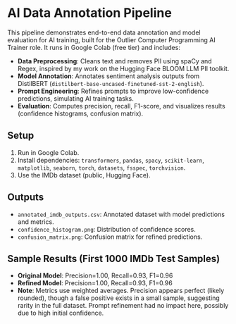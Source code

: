 # AI Data Annotation Pipeline
This pipeline demonstrates end-to-end data annotation and model evaluation for AI training, built for the Outlier Computer Programming AI Trainer role. It runs in Google Colab (free tier) and includes:

- **Data Preprocessing**: Cleans text and removes PII using spaCy and Regex, inspired by my work on the Hugging Face BLOOM LLM PII toolkit.
- **Model Annotation**: Annotates sentiment analysis outputs from DistilBERT (`distilbert-base-uncased-finetuned-sst-2-english`).
- **Prompt Engineering**: Refines prompts to improve low-confidence predictions, simulating AI training tasks.
- **Evaluation**: Computes precision, recall, F1-score, and visualizes results (confidence histograms, confusion matrix).

## Setup
1. Run in Google Colab.
2. Install dependencies: `transformers`, `pandas`, `spacy`, `scikit-learn`, `matplotlib`, `seaborn`, `torch`, `datasets`, `fsspec`, `torchvision`.
3. Use the IMDb dataset (public, Hugging Face).

## Outputs
- `annotated_imdb_outputs.csv`: Annotated dataset with model predictions and metrics.
- `confidence_histogram.png`: Distribution of confidence scores.
- `confusion_matrix.png`: Confusion matrix for refined predictions.

## Sample Results (First 1000 IMDb Test Samples)
- **Original Model**: Precision=1.00, Recall=0.93, F1=0.96
- **Refined Model**: Precision=1.00, Recall=0.93, F1=0.96
- **Note**: Metrics use weighted averages. Precision appears perfect (likely rounded), though a false positive exists in a small sample, suggesting rarity in the full dataset. Prompt refinement had no impact here, possibly due to high initial confidence.

